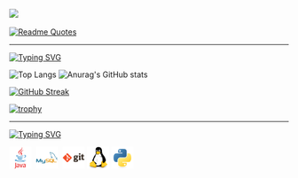 ![](https://komarev.com/ghpvc/?username=ShumAhd&label=PROFILE+VIEWS )

[![Readme Quotes](https://quotes-github-readme.vercel.app/api?type=horizontal&theme=dark)](https://github.com/piyushsuthar/github-readme-quotes)

---

[![Typing SVG](https://readme-typing-svg.herokuapp.com?font=Fira+Code&pause=1000&width=435&lines=My+Stats)](https://git.io/typing-svg)

![Top Langs](https://github-readme-stats.vercel.app/api/top-langs/?username=ShumAhd&theme=gruvbox&show_icons=true)
![Anurag's GitHub stats](https://github-readme-stats.vercel.app/api?username=ShumAhd&theme=gruvbox&show_icons=true)

[![GitHub Streak](http://github-readme-streak-stats.herokuapp.com?user=ShumAhd&theme=gruvbox&hide_border=true&locale=ru&date_format=j%20M%5B%20Y%5D)](https://git.io/streak-stats)

[![trophy](https://github-profile-trophy.vercel.app/?username=ShumAhd&theme=gruvbox)](https://github.com/ShumAhd/github-profile-trophy)

---

[![Typing SVG](https://readme-typing-svg.herokuapp.com?font=Fira+Code&pause=1000&width=435&lines=Languages+and+Tools)](https://git.io/typing-svg)


<div>
  <img src="https://github.com/devicons/devicon/blob/master/icons/java/java-original-wordmark.svg" title="Java" alt="Java" width="40" height="40"/>&nbsp;
  <img src="https://github.com/devicons/devicon/blob/master/icons/mysql/mysql-original-wordmark.svg" title="MySQL"  alt="MySQL" width="40" height="40"/>&nbsp;
  <img src="https://github.com/devicons/devicon/blob/master/icons/git/git-original-wordmark.svg" title="Git" **alt="Git" width="40" height="40"/>
  <img src="https://github.com/devicons/devicon/blob/master/icons/linux/linux-original.svg" title="Linux" **alt="Linux" width="40" height="40"/>
  <img src="https://github.com/devicons/devicon/blob/master/icons/python/python-original.svg" title="Python" **alt="Python" width="40" height="40"/>
</div>





